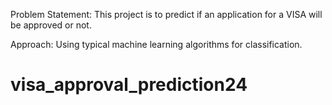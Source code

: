 
Problem Statement:
This project is to predict if an application for a VISA will be approved or not. 

Approach: 
Using typical machine learning algorithms for classification. 




# visa_approval_prediction24

